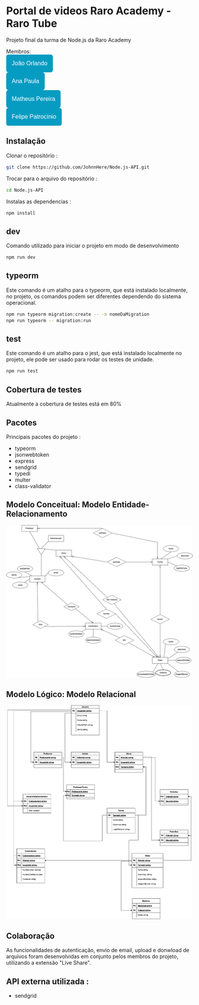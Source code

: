 # Portal de videos Raro Academy - Raro Tube

Projeto final da turma de Node.js da Raro Academy

Membros: <br>
<a href="https://github.com/JohnnHere"><button style="background: #069cc2; border-radius: 6px; padding: 15px; cursor: pointer; color: #fff; border: none; font-size: 16px;">João Orlando</button></a>
<br>
<a href="https://github.com/anapaula-noleto"><button style="background: #069cc2; border-radius: 6px; padding: 15px; cursor: pointer; color: #fff; border: none; font-size: 16px;">Ana Paula</button></a>
<br>
<a href="https://github.com/SantosMatheus8"><button style="background: #069cc2; border-radius: 6px; padding: 15px; cursor: pointer; color: #fff; border: none; font-size: 16px;">Matheus Pereira</button></a>
<br>
<a href="https://github.com/patr0ci"><button style="background: #069cc2; border-radius: 6px; padding: 15px; cursor: pointer; color: #fff; border: none; font-size: 16px;">Felipe Patrocínio</button></a>
<br>

## Instalação

Clonar o repositório :

```bash
git clone https://github.com/JohnnHere/Node.js-API.git
```

Trocar para o arquivo do repositório :

```bash
cd Node.js-API
```

Instalas as dependencias :

```bash
npm install
```

## dev

Comando utilizado para iniciar o projeto em modo de desenvolvimento

```bash
npm run dev
```

## typeorm

Este comando é um atalho para o typeorm, que está instalado localmente, no projeto, os comandos podem ser diferentes dependendo do sistema operacional.

```bash
npm run typeorm migration:create -- -n nomeDaMigration
npm run typeorm -- migration:run
```

## test

Este comando é um atalho para o jest, que está instalado localmente no projeto, ele pode ser usado para rodar os testes de unidade.

```bash
npm run test
```

## Cobertura de testes

Atualmente a cobertura de testes está em 80%

## Pacotes

Principais pacotes do projeto :

- typeorm
- jsonwebtoken
- express
- sendgrid
- typedi
- multer
- class-validator

## Modelo Conceitual: Modelo Entidade-Relacionamento

![ModeloEntidadeRelacionamento](modeloEntidadeRelacionamento.png)

## Modelo Lógico: Modelo Relacional

![ModeloLogico](modeloLogico.png)

## Colaboração

As funcionalidades de autenticação, envio de email, upload e donwload de arquivos foram desenvolvidas em conjunto pelos membros do projeto, utilizando a extensão "Live Share".

## API externa utilizada :

- sendgrid
